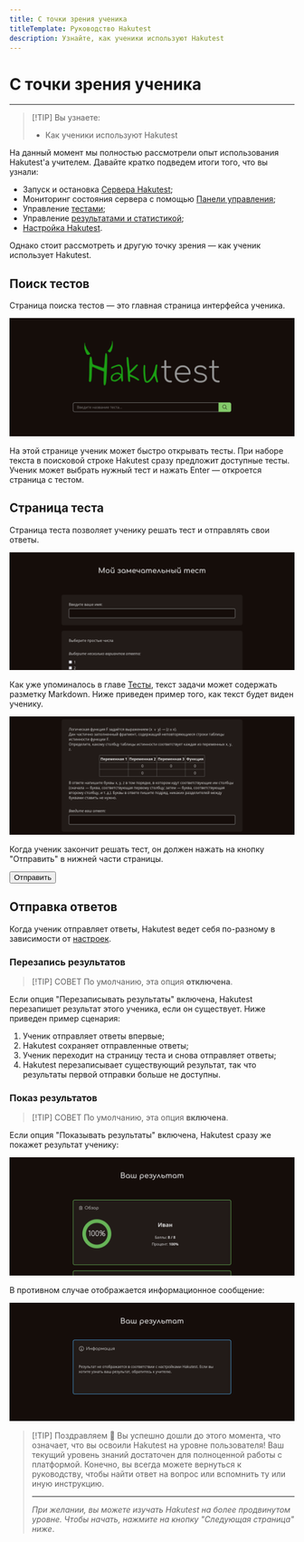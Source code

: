 ```yaml
---
title: С точки зрения ученика
titleTemplate: Руководство Hakutest
description: Узнайте, как ученики используют Hakutest
---
```


# С точки зрения ученика

---

> [!TIP] Вы узнаете:
>
> -   Как ученики используют Hakutest

На данный момент мы полностью рассмотрели опыт использования Hakutest'а
учителем. Давайте кратко подведем итоги того, что вы узнали:

-   Запуск и остановка [Сервера Hakutest](/ru/handbook/guide/01-server);
-   Мониторинг состояния сервера с помощью [Панели управления](/ru/handbook/guide/02-dashboard);
-   Управление [тестами](/ru/handbook/guide/03-tests);
-   Управление [результатами и статистикой](/ru/handbook/guide/04-results-and-statistics);
-   [Настройка Hakutest](/ru/handbook/guide/05-settings).

Однако стоит рассмотреть и другую точку зрения &mdash; как ученик использует Hakutest.

## Поиск тестов

Страница поиска тестов &mdash; это главная страница интерфейса ученика.

![Страница поиска тестов](./img/test-search.png)

На этой странице ученик может быстро открывать тесты. При наборе текста в
поисковой строке Hakutest сразу предложит доступные тесты. Ученик может выбрать
нужный тест и нажать Enter &mdash; откроется страница с тестом.

## Страница теста

Страница теста позволяет ученику решать тест и отправлять свои ответы.

![Страница теста](./img/test-page.png)

Как уже упоминалось в главе [Тесты](/ru/handbook/guide/03-tests#текст-задания),
текст задачи может содержать разметку Markdown. Ниже приведен пример того, как
текст будет виден ученику.

![Задание теста](./img/test-page-task.png)

Когда ученик закончит решать тест, он должен нажать на кнопку "Отправить" в нижней части страницы.

<button class="button button__primary">Отправить</button>

## Отправка ответов

Когда ученик отправляет ответы, Hakutest ведет себя по-разному в зависимости от
[настроек](/ru/handbook/guide/05-settings#основная-конфигурация).

### Перезапись результатов

> [!TIP] СОВЕТ
> По умолчанию, эта опция **отключена**.

Если опция "Перезаписывать результаты" включена, Hakutest перезапишет результат
этого ученика, если он существует. Ниже приведен пример сценария:

1. Ученик отправляет ответы впервые;
2. Hakutest сохраняет отправленные ответы;
3. Ученик переходит на страницу теста и снова отправляет ответы;
4. Hakutest перезаписывает существующий результат, так что результаты первой
   отправки больше не доступны.

### Показ результатов

> [!TIP] СОВЕТ
> По умолчанию, эта опция **включена**.

Если опция "Показывать результаты" включена, Hakutest сразу же покажет
результат ученику:

![Страница с результатом](./img/test-result.png)

В противном случае отображается информационное сообщение:

![Информационное сообщение](./img/test-result-message.png)

> [!TIP] Поздравляем 🎉
> Вы успешно дошли до этого момента, что означает, что вы освоили Hakutest на
> уровне пользователя! Ваш текущий уровень знаний достаточен для полноценной
> работы с платформой. Конечно, вы всегда можете вернуться к руководству, чтобы
> найти ответ на вопрос или вспомнить ту или иную инструкцию.
>
> ---
>
> _При желании, вы можете изучать Hakutest на более продвинутом уровне. Чтобы
> начать, нажмите на кнопку "Следующая страница" ниже_.
